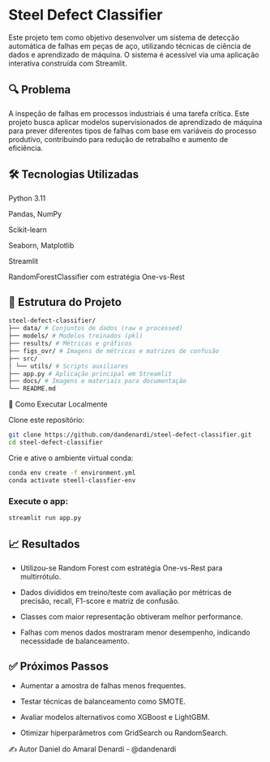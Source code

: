 # Steel Defect Classifier

Este projeto tem como objetivo desenvolver um sistema de detecção automática de falhas em peças de aço, utilizando técnicas de ciência de dados e aprendizado de máquina. O sistema é acessível via uma aplicação interativa construída com Streamlit.

## 🔍 Problema

A inspeção de falhas em processos industriais é uma tarefa crítica. Este projeto busca aplicar modelos supervisionados de aprendizado de máquina para prever diferentes tipos de falhas com base em variáveis do processo produtivo, contribuindo para redução de retrabalho e aumento de eficiência.

## 🛠️ Tecnologias Utilizadas

Python 3.11

Pandas, NumPy

Scikit-learn

Seaborn, Matplotlib

Streamlit

RandomForestClassifier com estratégia One-vs-Rest

## 📁 Estrutura do Projeto

```bash
steel-defect-classifier/
├── data/ # Conjuntos de dados (raw e processed)
├── models/ # Modelos treinados (pkl)
├── results/ # Métricas e gráficos
├── figs_ovr/ # Imagens de métricas e matrizes de confusão
├── src/
│ └── utils/ # Scripts auxiliares
├── app.py # Aplicação principal em Streamlit
├── docs/ # Imagens e materiais para documentação
└── README.md
```

🚀 Como Executar Localmente

Clone este repositório:

```bash
git clone https://github.com/dandenardi/steel-defect-classifier.git
cd steel-defect-classifier
```

Crie e ative o ambiente virtual conda:

```bash
conda env create -f environment.yml
conda activate steell-classfier-env
```

### Execute o app:

```bash
streamlit run app.py
```

## 📈 Resultados

- Utilizou-se Random Forest com estratégia One-vs-Rest para multirrótulo.

- Dados divididos em treino/teste com avaliação por métricas de precisão, recall, F1-score e matriz de confusão.

- Classes com maior representação obtiveram melhor performance.

- Falhas com menos dados mostraram menor desempenho, indicando necessidade de balanceamento.

## ✅ Próximos Passos

- Aumentar a amostra de falhas menos frequentes.

- Testar técnicas de balanceamento como SMOTE.

- Avaliar modelos alternativos como XGBoost e LightGBM.

- Otimizar hiperparâmetros com GridSearch ou RandomSearch.

✍️ Autor
Daniel do Amaral Denardi - @dandenardi
